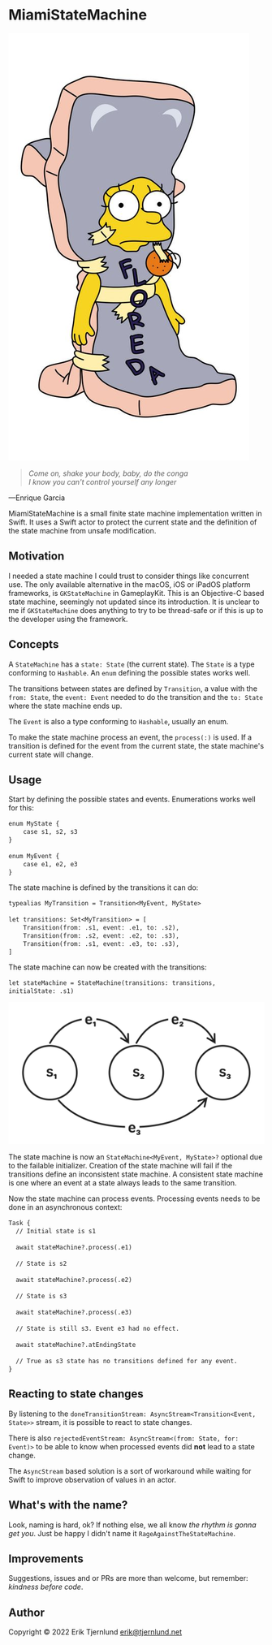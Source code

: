 # MiamiStateMachine
![Floreda](images/lisa_simpson_floreda.jpg)
> *Come on, shake your body, baby, do the conga<br/>
> I know you can't control yourself any longer*
> 
—Enrique Garcia

MiamiStateMachine is a small finite state machine implementation written in Swift.
It uses a Swift actor to protect the current state and the definition of the state machine
from unsafe modification.

## Motivation

I needed a state machine I could trust to consider things like concurrent use. 
The only available alternative in the macOS, iOS or iPadOS platform frameworks, 
is `GKStateMachine` in GameplayKit. This is an Objective-C based state machine,
seemingly not updated since its introduction. It is unclear to me if `GKStateMachine`
does anything to try to be thread-safe or if this is up to the developer using
the framework.

## Concepts

A `StateMachine` has a `state: State` (the current state). The `State` is a type
conforming to `Hashable`. An `enum` defining the possible states works well. 

The transitions between states are defined by `Transition`, a value with the `from: State`, the
`event: Event` needed to do the transition and the `to: State` where the state machine ends up.

The `Event` is also a type conforming to `Hashable`, usually an enum.

To make the state machine process an event, the `process(:)` is used. If a transition is 
defined for the event from the current state, the state machine's current state will change.

## Usage

Start by defining the possible states and events. Enumerations works well for this:

```
enum MyState {
    case s1, s2, s3
}

enum MyEvent {
    case e1, e2, e3
}
```

The state machine is defined by the transitions it can do:

```
typealias MyTransition = Transition<MyEvent, MyState>

let transitions: Set<MyTransition> = [
    Transition(from: .s1, event: .e1, to: .s2),
    Transition(from: .s2, event: .e2, to: .s3),
    Transition(from: .s1, event: .e3, to: .s3),
]
```

The state machine can now be created with the transitions:

```
let stateMachine = StateMachine(transitions: transitions, initialState: .s1)
```

![State Machine Example](images/state-machine-example.png)

The state machine is now an `StateMachine<MyEvent, MyState>?` optional due to 
the failable initializer. Creation of the state machine will fail if the transitions
define an inconsistent state machine. A consistent state machine is one where an event
at a state always leads to the same transition.

Now the state machine can process events. Processing events needs to be done in
an asynchronous context:

```
Task {
  // Initial state is s1
    
  await stateMachine?.process(.e1)

  // State is s2
    
  await stateMachine?.process(.e2)

  // State is s3

  await stateMachine?.process(.e3)
    
  // State is still s3. Event e3 had no effect.

  await stateMachine?.atEndingState
    
  // True as s3 state has no transitions defined for any event.
}
```

## Reacting to state changes

By listening to the `doneTransitionStream: AsyncStream<Transition<Event, State>>` stream, it is possible to react to state changes.

There is also `rejectedEventStream: AsyncStream<(from: State, for: Event)>` to be able to know when processed events did __not__ lead to a state change.

The `AsyncStream` based solution is a sort of workaround while waiting for Swift to improve observation of values in an actor.

## What's with the name?

Look, naming is hard, ok? If nothing else, we all know *the rhythm is gonna get you*. 
Just be happy I didn't name it `RageAgainstTheStateMachine`.

## Improvements

Suggestions, issues and or PRs are more than welcome, but remember: *kindness before code*. 

## Author
Copyright &copy; 2022 Erik Tjernlund <erik@tjernlund.net>
